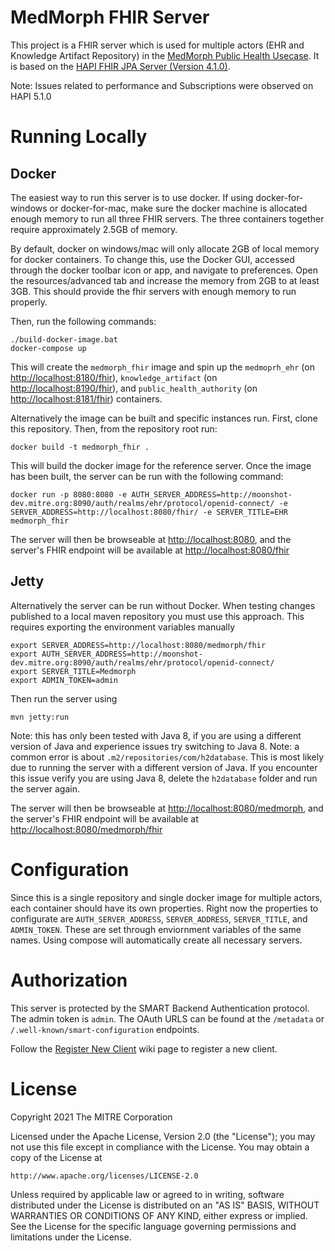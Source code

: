 # MedMorph FHIR Server

This project is a FHIR server which is used for multiple actors (EHR and Knowledge Artifact Repository) in the [MedMorph Public Health Usecase](https://build.fhir.org/ig/HL7/fhir-medmorph/usecases.html). It is based on the [HAPI FHIR JPA Server (Version 4.1.0)](https://github.com/hapifhir/hapi-fhir-jpaserver-starter).

Note: Issues related to performance and Subscriptions were observed on HAPI 5.1.0

# Running Locally

## Docker

The easiest way to run this server is to use docker. If using docker-for-windows or docker-for-mac, make sure the docker machine is allocated enough memory to run all three FHIR servers. The three containers together require approximately 2.5GB of memory.

By default, docker on windows/mac will only allocate 2GB of local memory for docker containers. To change this, use the Docker GUI, accessed through the docker toolbar icon or app, and navigate to preferences. Open the resources/advanced tab and increase the memory from 2GB to at least 3GB. This should provide the fhir servers with enough memory to run properly.

Then, run the following commands:

```
./build-docker-image.bat
docker-compose up
```

This will create the `medmorph_fhir` image and spin up the `medmoprh_ehr` (on [http://localhost:8180/fhir](http://localhost:8180/fhir)), `knowledge_artifact` (on [http://localhost:8190/fhir](http://localhost:8190/fhir)), and `public_health_authority` (on [http://localhost:8181/fhir](http://localhost:8181/fhir)) containers.

Alternatively the image can be built and specific instances run. First, clone this repository. Then, from the repository root run:

```
docker build -t medmorph_fhir .
```

This will build the docker image for the reference server. Once the image has
been built, the server can be run with the following command:

```
docker run -p 8080:8080 -e AUTH_SERVER_ADDRESS=http://moonshot-dev.mitre.org:8090/auth/realms/ehr/protocol/openid-connect/ -e SERVER_ADDRESS=http://localhost:8080/fhir/ -e SERVER_TITLE=EHR medmorph_fhir
```

The server will then be browseable at
[http://localhost:8080](http://localhost:8080), and the
server's FHIR endpoint will be available at
[http://localhost:8080/fhir](http://localhost:8080/fhir)

## Jetty

Alternatively the server can be run without Docker. When testing changes published to a local maven repository you must use this approach. This requires exporting the environment variables manually

```
export SERVER_ADDRESS=http://localhost:8080/medmorph/fhir
export AUTH_SERVER_ADDRESS=http://moonshot-dev.mitre.org:8090/auth/realms/ehr/protocol/openid-connect/
export SERVER_TITLE=Medmorph
export ADMIN_TOKEN=admin
```

Then run the server using

```
mvn jetty:run
```

Note: this has only been tested with Java 8, if you are using a different version of Java and experience issues try switching to Java 8.
Note: a common error is about `.m2/repositories/com/h2database`. This is most likely due to running the server with a different version of Java. If you encounter this issue verify you are using Java 8, delete the `h2database` folder and run the server again.

The server will then be browseable at
[http://localhost:8080/medmorph](http://localhost:8080/medmorph), and the
server's FHIR endpoint will be available at
[http://localhost:8080/medmorph/fhir](http://localhost:8080/medmorph/fhir)

# Configuration

Since this is a single repository and single docker image for multiple actors, each container should have its own properties. Right now the properties to configurate are `AUTH_SERVER_ADDRESS`, `SERVER_ADDRESS`, `SERVER_TITLE`, and `ADMIN_TOKEN`. These are set through enviornment variables of the same names. Using compose will automatically create all necessary servers.

# Authorization

This server is protected by the SMART Backend Authentication protocol. The admin token is `admin`. The OAuth URLS can be found at the `/metadata` or `/.well-known/smart-configuration` endpoints.

Follow the [Register New Client](https://github.com/mcode/medmorph-fhir-server/wiki/Register-New-Client) wiki page to register a new client.

# License

Copyright 2021 The MITRE Corporation

Licensed under the Apache License, Version 2.0 (the "License");
you may not use this file except in compliance with the License.
You may obtain a copy of the License at

    http://www.apache.org/licenses/LICENSE-2.0

Unless required by applicable law or agreed to in writing, software
distributed under the License is distributed on an "AS IS" BASIS,
WITHOUT WARRANTIES OR CONDITIONS OF ANY KIND, either express or implied.
See the License for the specific language governing permissions and
limitations under the License.
